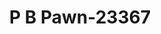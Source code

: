 ---
f_zip-code: 72712
f_state-code: AR
title: P B Pawn-23367
f_phone: 479-273-2554
f_city-only: Bentonville
f_address: Highway 102 Bentonville
f_location-unique-id: '23367'
slug: p-b-pawn-23367
updated-on: '2024-05-30T13:46:58.046Z'
created-on: '2024-05-30T13:36:59.803Z'
published-on: '2024-05-30T13:54:32.469Z'
f_city-state: cms/city/bentonville-ar.md
f_company: cms/company/p-b-pawn.md
f_state: cms/state/arkansas.md
layout: '[payday-loan].html'
tags: payday-loan
---